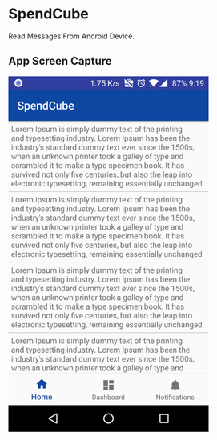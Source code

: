 # SpendCube
Read Messages From Android Device.

## App Screen Capture
<img src="https://github.com/llRizvanll/SpendCube/blob/master/msg_sample_spendcube_screen1.png" width="400">
